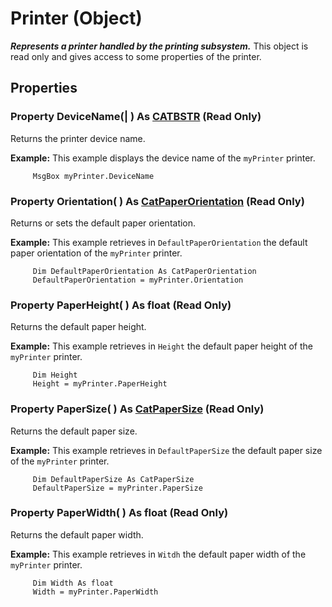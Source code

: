 # Printer (Object)

**_Represents a printer handled by the printing subsystem._**
This object is read only and gives access to some properties of the printer.

## Properties

### Property **DeviceName**(| ) As [CATBSTR](../System/typedef_CATBSTR_8129.md) (Read Only)

   Returns the printer device name.

**Example:**      This example displays the device name of the `myPrinter` printer.

```VBScript
     MsgBox myPrinter.DeviceName

```

### Property **Orientation**( ) As [CatPaperOrientation](../InfInterfaces/enum_CatPaperOrientation_77334.md) (Read Only)

   Returns or sets the default paper orientation.

**Example:**      This example retrieves in `DefaultPaperOrientation` the default paper orientation of the `myPrinter` printer.

```VBScript
     Dim DefaultPaperOrientation As CatPaperOrientation
     DefaultPaperOrientation = myPrinter.Orientation

```

### Property **PaperHeight**( ) As float (Read Only)

   Returns the default paper height.

**Example:**      This example retrieves in `Height` the default paper height of the `myPrinter` printer.

```VBScript
     Dim Height
     Height = myPrinter.PaperHeight

```

### Property **PaperSize**( ) As [CatPaperSize](../InfInterfaces/enum_CatPaperSize_30452.md) (Read Only)

   Returns the default paper size.

**Example:**      This example retrieves in `DefaultPaperSize` the default paper size of the `myPrinter` printer.

```VBScript
     Dim DefaultPaperSize As CatPaperSize
     DefaultPaperSize = myPrinter.PaperSize

```

### Property **PaperWidth**( ) As float (Read Only)

   Returns the default paper width.

**Example:**      This example retrieves in `Witdh` the default paper width of the `myPrinter` printer.

```VBScript
     Dim Width As float
     Width = myPrinter.PaperWidth

```